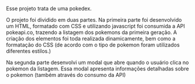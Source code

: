 Esse projeto trata de uma pokedex. 

O projeto foi dividido em duas partes.
Na primeira parte foi desenvolvido um HTML, formatado com CSS e utilizando javascript foi consumida a API pokeapi.co, trazendo a listagem dos pokemons da primeira geração. A criação dos elementos foi toda realizada dinamicamente, bem como a formatação do CSS (de acordo com o tipo de pokemon foram utilizados diferentes estilos.)

Na segunda parte desenvolvi um modal que abre quando o usuário clica no pokemon da listagem. Essa modal apresenta informações detalhadas sobre o pokemon (também através do consumo da API)